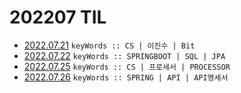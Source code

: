 # 202207 TIL
- [2022.07.21](https://github.com/projectmiluju/TIL/tree/main/202207/20220721)
`keyWords :: CS | 이진수 | Bit`
- [2022.07.22](https://github.com/projectmiluju/TIL/tree/main/202207/20220722)
`keyWords :: SPRINGBOOT | SQL | JPA`
- [2022.07.25](https://github.com/projectmiluju/TIL/tree/main/202207/20220725)
    `keyWords :: CS | 프로세서 | PROCESSOR`
- [2022.07.26](https://github.com/projectmiluju/TIL/tree/main/202207/20220726)
    `keyWords :: SPRING | API | API명세서`